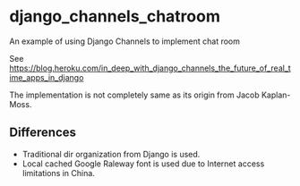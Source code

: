 # django_channels_chatroom
An example of using Django Channels to implement chat room

See https://blog.heroku.com/in_deep_with_django_channels_the_future_of_real_time_apps_in_django

The implementation is not completely same as its origin from Jacob Kaplan-Moss.

## Differences
- Traditional dir organization from Django is used.
- Local cached Google Raleway font is used due to Internet access limitations in China.
